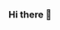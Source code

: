 ### Hi there 👋

<!--
**MOuldycheese123/MOuldycheese123** is a ✨ _special_ ✨ repository because its `README.md` (this file) appears on your GitHub profile.

Here are some ideas to get you started:

- 🔭 I’m currently working on my repository
- 🌱 I’m currently learning computer science and coding 
- 👯 I’m looking to collaborate on coding
- 🤔 I’m looking for help when needed 
- 💬 Ask me about the things I have knowledge about
- 📫 How to reach me: you can't
- 😄 Pronouns: he/him
- ⚡ Fun fact: life: i was almost going to die because of anesthesia
- https://www.tigers-world.com/wp-content/uploads/Bengal.jpg
- https://www.youtube.com/
I lke watermelon
I am from this world 
I play chess
![66f-1](https://user-images.githubusercontent.com/112802508/204133788-a62a077e-f4c2-4d5f-9e16-72a6bde84cb2.jpg)

